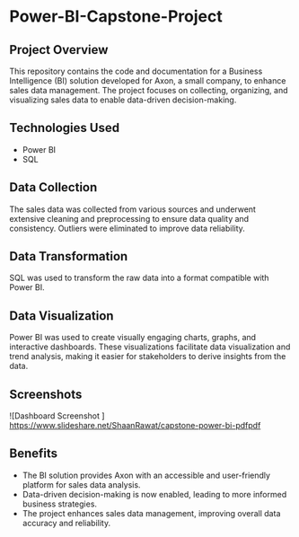 # Power-BI-Capstone-Project

## Project Overview
This repository contains the code and documentation for a Business Intelligence (BI) solution developed for Axon, a small company, to enhance sales data management. The project focuses on collecting, organizing, and visualizing sales data to enable data-driven decision-making.

## Technologies Used
- Power BI
- SQL

## Data Collection
The sales data was collected from various sources and underwent extensive cleaning and preprocessing to ensure data quality and consistency. Outliers were eliminated to improve data reliability.

## Data Transformation
SQL was used to transform the raw data into a format compatible with Power BI.

## Data Visualization
Power BI was used to create visually engaging charts, graphs, and interactive dashboards. These visualizations facilitate data visualization and trend analysis, making it easier for stakeholders to derive insights from the data.

## Screenshots
 ![Dashboard Screenshot ] https://www.slideshare.net/ShaanRawat/capstone-power-bi-pdfpdf

## Benefits
- The BI solution provides Axon with an accessible and user-friendly platform for sales data analysis.
- Data-driven decision-making is now enabled, leading to more informed business strategies.
- The project enhances sales data management, improving overall data accuracy and reliability.

